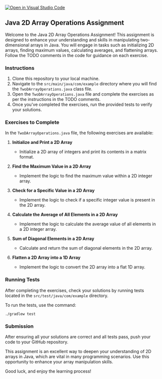 [![Open in Visual Studio Code](https://classroom.github.com/assets/open-in-vscode-718a45dd9cf7e7f842a935f5ebbe5719a5e09af4491e668f4dbf3b35d5cca122.svg)](https://classroom.github.com/online_ide?assignment_repo_id=13135007&assignment_repo_type=AssignmentRepo)
## Java 2D Array Operations Assignment

Welcome to the Java 2D Array Operations Assignment! This assignment is designed to enhance your understanding and skills in manipulating two-dimensional arrays in Java. You will engage in tasks such as initializing 2D arrays, finding maximum values, calculating averages, and flattening arrays. Follow the TODO comments in the code for guidance on each exercise.

### Instructions

1. Clone this repository to your local machine.
2. Navigate to the `src/main/java/com/example` directory where you will find the `TwoDArrayOperations.java` class file.
3. Open the `TwoDArrayOperations.java` file and complete the exercises as per the instructions in the TODO comments.
4. Once you've completed the exercises, run the provided tests to verify your solutions.

### Exercises to Complete

In the `TwoDArrayOperations.java` file, the following exercises are available:

1. **Initialize and Print a 2D Array**
   - Initialize a 2D array of integers and print its contents in a matrix format.

2. **Find the Maximum Value in a 2D Array**
   - Implement the logic to find the maximum value within a 2D integer array.

3. **Check for a Specific Value in a 2D Array**
   - Implement the logic to check if a specific integer value is present in the 2D array.

4. **Calculate the Average of All Elements in a 2D Array**
   - Implement the logic to calculate the average value of all elements in a 2D integer array.

5. **Sum of Diagonal Elements in a 2D Array**
   - Calculate and return the sum of diagonal elements in the 2D array.

6. **Flatten a 2D Array into a 1D Array**
   - Implement the logic to convert the 2D array into a flat 1D array.

### Running Tests

After completing the exercises, check your solutions by running tests located in the `src/test/java/com/example` directory.

To run the tests, use the command:

```
./gradlew test
```

### Submission

After ensuring all your solutions are correct and all tests pass, push your code to your GitHub repository.

This assignment is an excellent way to deepen your understanding of 2D arrays in Java, which are vital in many programming scenarios. Use this opportunity to enhance your array manipulation skills.

Good luck, and enjoy the learning process!